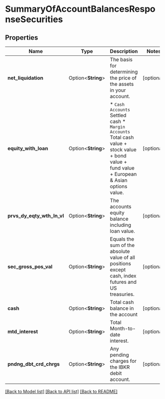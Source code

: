 # SummaryOfAccountBalancesResponseSecurities

## Properties

Name | Type | Description | Notes
------------ | ------------- | ------------- | -------------
**net_liquidation** | Option<**String**> | The basis for determining the price of the assets in your account. | [optional]
**equity_with_loan** | Option<**String**> | * `Cash Accounts` Settled cash  * `Margin Accounts` Total cash value + stock value + bond value + fund value + European & Asian options value.  | [optional]
**prvs_dy_eqty_wth_ln_vl** | Option<**String**> | The accounts equity balance including loan value. | [optional]
**sec_gross_pos_val** | Option<**String**> | Equals the sum of the absolute value of all positions except cash, index futures and US treasuries. | [optional]
**cash** | Option<**String**> | Total cash balance in the account | [optional]
**mtd_interest** | Option<**String**> | Total Month-to-date interest. | [optional]
**pndng_dbt_crd_chrgs** | Option<**String**> | Any pending charges for the IBKR debit account. | [optional]

[[Back to Model list]](../README.md#documentation-for-models) [[Back to API list]](../README.md#documentation-for-api-endpoints) [[Back to README]](../README.md)
